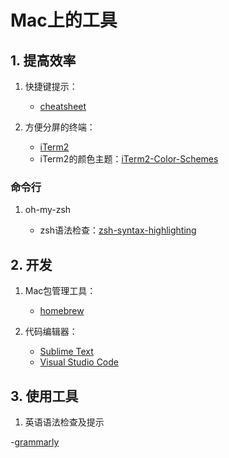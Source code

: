 # Mac上的工具

## 1. 提高效率

1. 快捷键提示：

    - [cheatsheet](https://www.mediaatelier.com/CheatSheet/)

2. 方便分屏的终端：

   - [iTerm2](https://www.iterm2.com/)
   - iTerm2的颜色主题：[iTerm2-Color-Schemes](https://github.com/mbadolato/iTerm2-Color-Schemes)

### 命令行

1. oh-my-zsh

   - zsh语法检查：[zsh-syntax-highlighting](https://github.com/zsh-users/zsh-syntax-highlighting)

## 2. 开发

1. Mac包管理工具：

   - [homebrew](https://brew.sh/)

2. 代码编辑器：

   - [Sublime Text](https://www.sublimetext.com/)
   - [Visual Studio Code](./VSCode.md)

## 3. 使用工具

1. 英语语法检查及提示

  -[grammarly](https://app.grammarly.com/)
